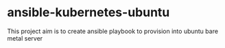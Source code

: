 # ansible-kubernetes-ubuntu
This project aim is to create ansible playbook to provision into ubuntu bare metal server 
